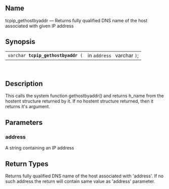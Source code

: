 <div id="fn_tcpip_gethostbyaddr" class="refentry">

<div class="titlepage">

</div>

<div class="refnamediv">

## Name

tcpip_gethostbyaddr — Returns fully qualified DNS name of the host
associated with given IP address

</div>

<div class="refsynopsisdiv">

## Synopsis

<div id="fsyn_tcpip_gethostbyaddr" class="funcsynopsis">

|                                         |                            |
|-----------------------------------------|----------------------------|
| `varchar `**`tcpip_gethostbyaddr`**` (` | in `address ` varchar `)`; |

<div class="funcprototype-spacer">

 

</div>

</div>

</div>

<div id="desc_tcpip_gethostbyaddr" class="refsect1">

## Description

This calls the system function gethostbyaddr() and returns h_name from
the hostent structure returned by it. If no hostent structure returned,
then it returns it's argument.

</div>

<div id="params_tcpip_gethostbyaddr" class="refsect1">

## Parameters

<div id="id113319" class="refsect2">

### address

A string containing an IP address

</div>

</div>

<div id="ret_tcpip_gethostbyaddr" class="refsect1">

## Return Types

Returns fully qualified DNS name of the host associated with 'address'.
If no such address the return will contain same value as 'address'
parameter.

</div>

</div>
